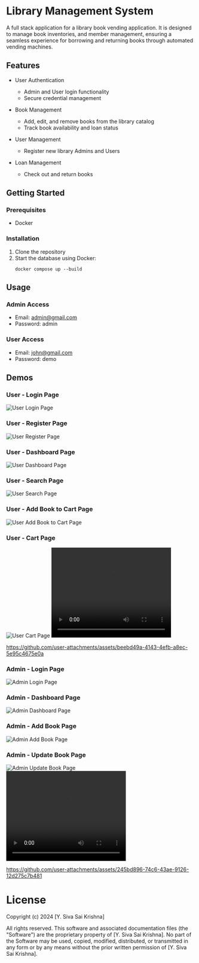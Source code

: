 # Library Management System

A full stack application for a library book vending application. It is designed to manage book inventories, and member management, ensuring a seamless experience for borrowing and returning books through automated vending machines.


## Features

- User Authentication
  - Admin and User login functionality
  - Secure credential management

- Book Management
  - Add, edit, and remove books from the library catalog
  - Track book availability and loan status

- User Management
  - Register new library Admins and Users

- Loan Management
  - Check out and return books


## Getting Started

### Prerequisites

- Docker

### Installation

1. Clone the repository
2. Start the database using Docker:
   ```
   docker compose up --build
   ```

## Usage

### Admin Access
- Email: admin@gmail.com
- Password: admin

### User Access
- Email: john@gmail.com
- Password: demo

## Demos
### User - Login Page
<img src="./media/user_login.JPG" alt="User Login Page"/>

### User - Register Page
<img src="./media/register.JPG" alt="User Register Page"/>

### User - Dashboard Page
<img src="./media/user_dashboard.JPG" alt="User Dashboard Page"/>

### User - Search Page
<img src="./media/user_search.JPG" alt="User Search Page"/>

### User - Add Book to Cart Page
<img src="./media/user_add_book_to_cart.JPG" alt="User Add Book to Cart Page"/>

### User - Cart Page
<img src="./media/user_cart.JPG" alt="User Cart Page"/>

<video width="320" height="240" controls>
  <source src="./media/libmate_user_demo.mp4" type="video/mp4">
</video>


https://github.com/user-attachments/assets/beebd49a-4143-4efb-a8ec-5e95c4675e0a


### Admin - Login Page
<img src="./media/admin_login.JPG" alt="Admin Login Page"/>

### Admin - Dashboard Page
<img src="./media/admin_dashboard.JPG" alt="Admin Dashboard Page"/>

### Admin - Add Book Page
<img src="./media/admin_create_book.JPG" alt="Admin Add Book Page"/>

### Admin - Update Book Page
<img src="./media/admin_update_book.JPG" alt="Admin Update Book Page"/>

<video width="320" height="240" controls>
  <source src="./media/libmate_admin_demo.mp4" type="video/mp4">
</video>


https://github.com/user-attachments/assets/245bd896-74c6-43ae-9126-12d275c7b481



# License

Copyright (c) 2024 [Y. Siva Sai Krishna]

All rights reserved. This software and associated documentation files (the "Software") are the proprietary property of [Y. Siva Sai Krishna]. No part of the Software may be used, copied, modified, distributed, or transmitted in any form or by any means without the prior written permission of [Y. Siva Sai Krishna].
